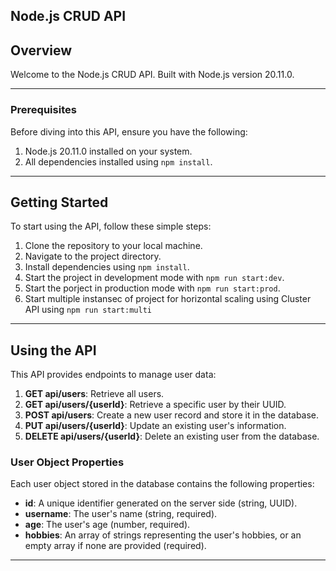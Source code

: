 ## Node.js CRUD API

## Overview

Welcome to the Node.js CRUD API. Built with Node.js version 20.11.0.

---

### Prerequisites

Before diving into this API, ensure you have the following:

1. Node.js 20.11.0 installed on your system.
2. All dependencies installed using `npm install`.

---

## Getting Started

To start using the API, follow these simple steps:

1. Clone the repository to your local machine.
2. Navigate to the project directory.
3. Install dependencies using `npm install`.
4. Start the project in development mode with `npm run start:dev`.
5. Start the porject in production mode with `npm run start:prod`.
6. Start multiple instansec of project for horizontal scaling using Cluster API using `npm run start:multi`

---

## Using the API

This API provides endpoints to manage user data:

1. **GET api/users**: Retrieve all users.
2. **GET api/users/{userId}**: Retrieve a specific user by their UUID.
3. **POST api/users**: Create a new user record and store it in the database.
4. **PUT api/users/{userId}**: Update an existing user's information.
5. **DELETE api/users/{userId}**: Delete an existing user from the database.

### User Object Properties

Each user object stored in the database contains the following properties:

- **id**: A unique identifier generated on the server side (string, UUID).
- **username**: The user's name (string, required).
- **age**: The user's age (number, required).
- **hobbies**: An array of strings representing the user's hobbies, or an empty array if none are provided (required).

---
